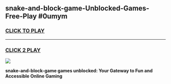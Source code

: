 
## snake-and-block-game-Unblocked-Games-Free-Play #0umym
<h3>
<a href="https://us.freeplayer.one?title=snake-and-block-game&ref=9M">CLICK TO PLAY</a></h3>
<hr>

<h3>
<a href="https://us.freeplayer.one?title=snake-and-block-game&ref=9M">CLICK 2 PLAY</a>
  
</h3>

<a href="https://us.freeplayer.one?title=snake-and-block-game&ref=9M"><img src="https://clearcache.store/games.png"></a>


**snake-and-block-game games unblocked: Your Gateway to Fun and Accessible Online Gaming**
